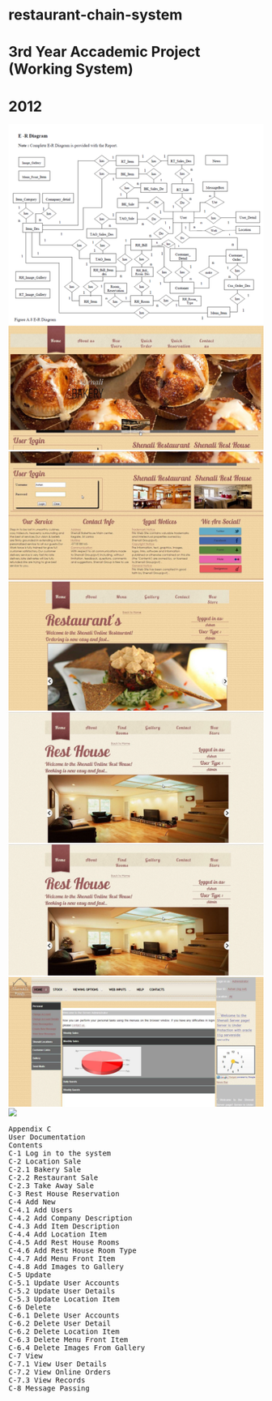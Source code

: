 # restaurant-chain-system
# 3rd Year Accademic Project (Working System)
# 2012

<img src ="images/ER-Diagram.PNG">

<img src ="images/Main-Pic1.png">

<img src ="images/Main-Pic2.png">

<img src ="images/Restaurants-pic1.png">

<img src ="images/Resthouse-pic1.png">

<img src ="images/Resthouse-pic1.png">

<img src ="images/admin-pic1.png">

<img src ="images/View Messages.JPG.png">

<pre>
Appendix C
User Documentation
Contents
C-1 Log in to the system 
C-2 Location Sale
C-2.1 Bakery Sale 
C-2.2 Restaurant Sale
C-2.3 Take Away Sale 
C-3 Rest House Reservation
C-4 Add New
C-4.1 Add Users 
C-4.2 Add Company Description
C-4.3 Add Item Description
C-4.4 Add Location Item 
C-4.5 Add Rest House Rooms 
C-4.6 Add Rest House Room Type 
C-4.7 Add Menu Front Item
C-4.8 Add Images to Gallery
C-5 Update
C-5.1 Update User Accounts
C-5.2 Update User Details
C-5.3 Update Location Item
C-6 Delete
C-6.1 Delete User Accounts
C-6.2 Delete User Detail
C-6.2 Delete Location Item
C-6.3 Delete Menu Front Item
C-6.4 Delete Images From Gallery
C-7 View
C-7.1 View User Details 
C-7.2 View Online Orders 
C-7.3 View Records
C-8 Message Passing 
</pre>
